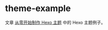 # theme-example
文章 [从零开始制作 Hexo 主题](http://www.ahonn.me/2016/12/15/create-a-hexo-theme-from-scratch/) 中的 Hexo 主题例子。